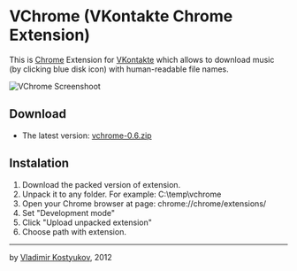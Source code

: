 VChrome (VKontakte Chrome Extension)
=============================

This is [Chrome](http://chrome.google.com) Extension for [VKontakte](http://vk.com/) which allows to download music (by clicking blue disk icon) with human-readable file names.

![VChrome Screenshoot](https://raw.github.com/vkostyukov/vchrome/master/scrot.png)

Download
--------

- The latest version: [vchrome-0.6.zip](https://github.com/downloads/vkostyukov/vchrome/vchrome-0.6.zip)

Instalation
-----------

1) Download the packed version of extension.
2) Unpack it to any folder. For example: C:\temp\vchrome
3) Open your Chrome browser at page: chrome://chrome/extensions/
4) Set "Development mode"
5) Click "Upload unpacked extension"
6) Choose path with extension.

----
by [Vladimir Kostyukov](http://vkostyukov.ru), 2012